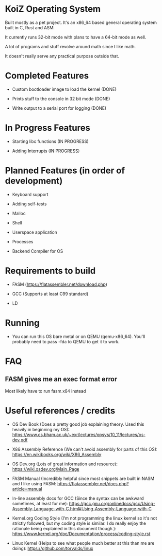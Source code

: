 # KoiZ Operating System

Built mostly as a pet project. It's an x86_64 based general operating system built in C, Rust and ASM.

It currently runs 32-bit mode with plans to have a 64-bit mode as well.

A lot of programs and stuff revolve around math since I like math. 

It doesn't really serve any practical purpose outside that.


# Completed Features

- Custom bootloader image to load the kernel (DONE)

- Prints stuff to the console in 32 bit mode (DONE)

- Write output to a serial port for logging (DONE)


# In Progress Features

- Starting libc functions (IN PROGRESS)

- Adding Interrupts (IN PROGRESS)


# Planned Features (in order of development)

- Keyboard support

- Adding self-tests

- Malloc 

- Shell


- Userspace application

- Processes

- Backend Compiler for OS


# Requirements to build

- FASM (https://flatassembler.net/download.php)

- GCC (Supports at least C99 standard)

- LD


# Running

- You can run this OS bare metal or on QEMU (qemu-x86_64). You'll probably need to pass -fda to QEMU to get it to work.


# FAQ

## FASM gives me an exec format error

Most likely have to run fasm.x64 instead


# Useful references / credits

- OS Dev Book (Does a pretty good job explaining theory. Used this heavily in beginning my OS): https://www.cs.bham.ac.uk/~exr/lectures/opsys/10_11/lectures/os-dev.pdf

- X86 Assembly Reference (We can't avoid assembly for parts of this OS): https://en.wikibooks.org/wiki/X86_Assembly

- OS Dev.org (Lots of great information and resource): https://wiki.osdev.org/Main_Page

- FASM Manual (Incredibly helpful since most snippets are built in NASM and I like using FASM: https://flatassembler.net/docs.php?article=manual

- In-line assembly docs for GCC (Since the syntax can be awkward sometimes, at least for me): https://gcc.gnu.org/onlinedocs/gcc/Using-Assembly-Language-with-C.html#Using-Assembly-Language-with-C 

- Kernel.org Coding Style (I'm not programming the linux kernel so it's not strictly followed, but my coding style is similar. I do really enjoy the rationale being explained in this document though.): https://www.kernel.org/doc/Documentation/process/coding-style.rst 

- Linux Kernel (Helps to see what people much better at this than me are doing): https://github.com/torvalds/linux 